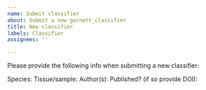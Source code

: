 ```yaml
---
name: Submit classifier
about: Submit a new garnett_classifier
title: New classifier
labels: Classifier
assignees: ''

---
```


Please provide the following info when submitting a new classifier:

Species:
Tissue/sample:
Author(s):
Published? (if so provide DOI):
